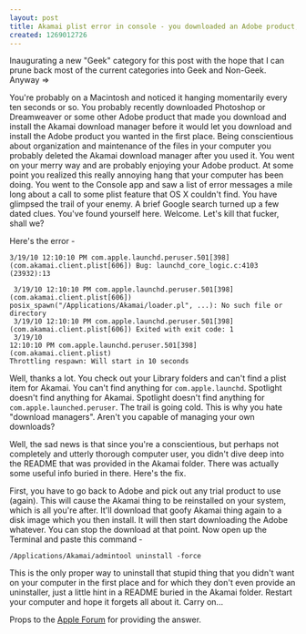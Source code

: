 ```yaml
--- 
layout: post
title: Akamai plist error in console - you downloaded an Adobe product, didn't you?
created: 1269012726
---
```

<p>Inaugurating a new "Geek" category for this post with the hope that I can prune back most of the current categories into Geek and Non-Geek.  Anyway =></p>

<p>You're probably on a Macintosh and noticed it hanging momentarily every ten seconds or so.  You probably recently downloaded Photoshop or Dreamweaver or some other Adobe product that made you download and install the Akamai download manager before it would let you download and install the Adobe product you wanted in the first place.  Being conscientious about organization and maintenance of the files in your computer you probably deleted the Akamai download manager after you used it.  You went on your merry way and are probably enjoying your Adobe product.  At some point you realized this really annoying hang that your computer has been doing.  You went to the Console app and saw a list of error messages a mile long about a call to some plist feature that OS X couldn't find.  You have glimpsed the trail of your enemy.  A brief Google search turned up a few dated clues.  You've found yourself here.  Welcome.  Let's kill that fucker, shall we?</p>

<p>Here's the error -</p>

<code>3/19/10 12:10:10 PM	com.apple.launchd.peruser.501[398] (com.akamai.client.plist[606]) Bug: launchd_core_logic.c:4103 (23932):13 <br />
3/19/10 12:10:10 PM	com.apple.launchd.peruser.501[398] (com.akamai.client.plist[606]) posix_spawn("/Applications/Akamai/loader.pl", ...): No such file or directory<br />
3/19/10 12:10:10 PM	com.apple.launchd.peruser.501[398] (com.akamai.client.plist[606]) Exited with exit code: 1<br />
3/19/10 12:10:10 PM	com.apple.launchd.peruser.501[398] (com.akamai.client.plist) Throttling respawn: Will start in 10 seconds
</code>

<p>Well, thanks a lot.  You check out your Library folders and can't find a plist item for Akamai.  You can't find anything for <code>com.apple.launchd</code>.  Spotlight doesn't find anything for Akamai.  Spotlight doesn't find anything for <code>com.apple.launched.peruser</code>.  The trail is going cold.  This is why you hate "download managers".  Aren't you capable of managing your own downloads?  </p>

<p>Well, the sad news is that since you're a conscientious, but perhaps not completely and utterly thorough computer user, you didn't dive deep into the README that was provided in the Akamai folder.  There was actually some useful info buried in there.  Here's the fix.</p>

<p>First, you have to go back to Adobe and pick out any trial product to use (again).  This will cause the Akamai thing to be reinstalled on your system, which is all you're after.  It'll download that goofy Akamai thing again to a disk image which you then install.  It will then start downloading the Adobe whatever.  You can stop the download at that point.  Now open up the Terminal and paste this command -</p>

<code>/Applications/Akamai/admintool uninstall -force</code>

<p>This is the only proper way to uninstall that stupid thing that you didn't want on your computer in the first place and for which they don't even provide an uninstaller, just a little hint in a README buried in the Akamai folder.  Restart your computer and hope it forgets all about it.  Carry on...</p>

<p>Props to the <a href="http://discussions.apple.com/thread.jspa?messageID=11243793#11243793">Apple Forum</a> for providing the answer.</p>
